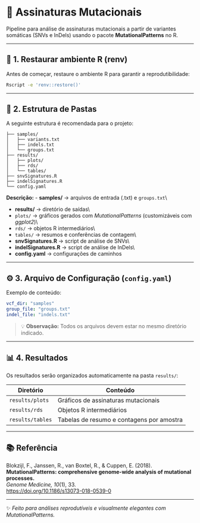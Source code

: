# 🧬 Assinaturas Mutacionais

Pipeline para análise de assinaturas mutacionais a partir de variantes somáticas (SNVs e InDels) usando o pacote **MutationalPatterns** no R.

------------------------------------------------------------------------

## 🔧 1. Restaurar ambiente R (renv)

Antes de começar, restaure o ambiente R para garantir a reprodutibilidade:

``` bash
Rscript -e 'renv::restore()'
```

------------------------------------------------------------------------

## 📂 2. Estrutura de Pastas

A seguinte estrutura é recomendada para o projeto:

```         
├── samples/
│   ├── variants.txt
│   ├── indels.txt
│   └── groups.txt
├── results/
│   ├── plots/
│   ├── rds/
│   └── tables/
├── snvSignatures.R
├── indelSignatures.R
└── config.yaml
```

**Descrição:** - **samples/** → arquivos de entrada (.txt) e `groups.txt`\
- **results/** → diretório de saídas\
- `plots/` → gráficos gerados com *MutationalPatterns* (customizáveis com *ggplot2*)\
- `rds/` → objetos R intermediários\
- `tables/` → resumos e conferências de contagem\
- **snvSignatures.R** → script de análise de SNVs\
- **indelSignatures.R** → script de análise de InDels\
- **config.yaml** → configurações de caminhos

------------------------------------------------------------------------

## ⚙️ 3. Arquivo de Configuração (`config.yaml`)

Exemplo de conteúdo:

``` yaml
vcf_dir: "samples"
group_file: "groups.txt"
indel_file: "indels.txt"
```

> 💡 **Observação:** Todos os arquivos devem estar no mesmo diretório indicado.

------------------------------------------------------------------------

## 📊 4. Resultados

Os resultados serão organizados automaticamente na pasta `results/`:

| Diretório        | Conteúdo                                  |
|------------------|-------------------------------------------|
| `results/plots`  | Gráficos de assinaturas mutacionais       |
| `results/rds`    | Objetos R intermediários                  |
| `results/tables` | Tabelas de resumo e contagens por amostra |

------------------------------------------------------------------------

## 📚 Referência

Blokzijl, F., Janssen, R., van Boxtel, R., & Cuppen, E. (2018).\
**MutationalPatterns: comprehensive genome-wide analysis of mutational processes.**\
*Genome Medicine, 10*(1), 33.\
<https://doi.org/10.1186/s13073-018-0539-0>

------------------------------------------------------------------------

✨ *Feito para análises reprodutíveis e visualmente elegantes com MutationalPatterns.*
